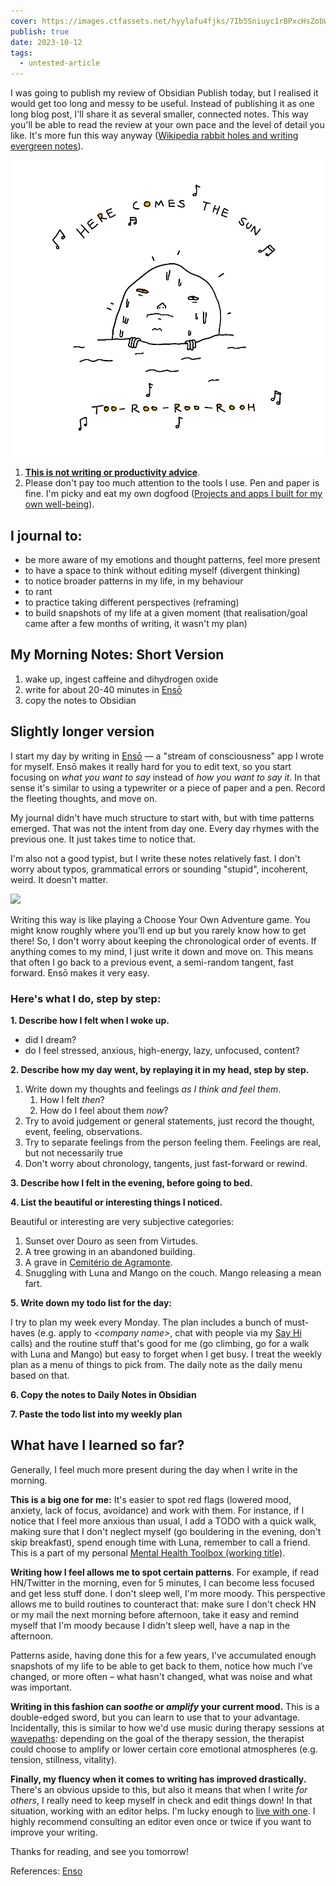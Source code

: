 ```yaml
---
cover: https://images.ctfassets.net/hyylafu4fjks/7Ib5Sniuyc1rBPxcHsZobW/5b9b73d60ac614d01cc8b6045c486d99/FC174E3A-69CB-410F-B11E-9975902974B0.png
publish: true
date: 2023-10-12
tags:
  - untested-article
---
```

I was going to publish my review of Obsidian Publish today, but I realised it would get too long and messy to be useful. Instead of publishing it as one long blog post, I'll share it as several smaller, connected notes. This way you'll be able to read the review at your own pace and the level of detail you like. It's more fun this way anyway ([Wikipedia rabbit holes and writing evergreen notes](<../Wikipedia rabbit holes and writing evergreen notes>)).

![](here-comes-the-sun.webp)


1. **[This is not writing or productivity advice](<../This is not writing or productivity advice>)**.
2. Please don't pay too much attention to the tools I use. Pen and paper is fine. I'm picky and eat my own dogfood ([Projects and apps I built for my own well-being](<../Projects and apps I built for my own well-being>)).

## I journal to:

- be more aware of my emotions and thought patterns, feel more present
- to have a space to think without editing myself (divergent thinking)
- to notice broader patterns in my life, in my behaviour 
- to rant
- to practice taking different perspectives (reframing)
- to build snapshots of my life at a given moment (that realisation/goal came after a few months of writing, it wasn't my plan)


## My Morning Notes: Short Version

1. wake up, ingest caffeine and dihydrogen oxide
2. write for about 20-40 minutes in [Ensō](https://enso.sonnet.io)
3. copy the notes to Obsidian

## Slightly longer version

<span id="^6f8ae1" class="link-marker"></span>

I start my day by writing in [Ensō](https://enso.sonnet.io)  — a "stream of consciousness" app I wrote for myself. Ensō makes it really hard for you to edit text, so you start focusing on *what you want to say* instead of *how you want to say it*. In that sense it's similar to using a typewriter or a piece of paper and a pen. Record the fleeting thoughts, and move on.

My journal didn't have much structure to start with, but with time patterns emerged. That was not the intent from day one. Every day rhymes with the previous one. It just takes time to notice that.

I'm also not a good typist, but I write these notes relatively fast. I don't worry about typos, grammatical errors or sounding "stupid", incoherent, weird. It doesn't matter.

![](morning%20notes%20diagram.webp)

Writing this way is like playing a Choose Your Own Adventure game. You might know roughly where you'll end up but you rarely know how to get there! So, I don't worry about keeping the chronological order of events. If anything comes to my mind, I just write it down and move on. This means that often I go back to a previous event, a semi-random tangent, fast forward. Ensō makes it very easy.

### Here's what I do, step by step:

**1\. Describe how I felt when I woke up.**

- did I dream?
- do I feel stressed, anxious, high-energy, lazy, unfocused, content?

**2\. Describe how my day went, by replaying it in my head, step by step.**

1. Write down my thoughts and feelings *as I think and feel them*.
	1. How I felt *then*?
	2. How do I feel about them *now*?
2. Try to avoid judgement or general statements, just record the thought, event, feeling, observations.
3. Try to separate feelings from the person feeling them. Feelings are real, but not necessarily true
4. Don't worry about chronology, tangents, just fast-forward or rewind.

**3\. Describe how I felt in the evening, before going to bed.**

**4\. List the beautiful or interesting things I noticed.** 

Beautiful or interesting are very subjective categories:

1. Sunset over Douro as seen from Virtudes.
2. A tree growing in an abandoned building.
3. A grave in [Cemitério de Agramonte](https://www.tripadvisor.pt/Attraction_Review-g189180-d6523088-Reviews-Cemiterio_de_Agramonte-Porto_Porto_District_Northern_Portugal.html).
4. Snuggling with Luna and Mango on the couch. Mango releasing a mean fart.

**5\. Write down my todo list for the day:**

I try to plan my week every Monday. The plan includes a bunch of must-haves (e.g. apply to *\<company name>*, chat with people via my [Say Hi](https://sonnet.io/posts/hi) calls) and the routine stuff that's good for me (go climbing, go for a walk with Luna and Mango) but easy to forget when I get busy. I treat the weekly plan as a menu of things to pick from. The daily note as the daily menu based on that.

**6\. Copy the notes to Daily Notes in Obsidian**

**7\. Paste the todo list into my weekly plan**


## What have I learned so far?

Generally, I feel much more present during the day when I write in the morning.

**This is a big one for me:** It's easier to spot red flags (lowered mood, anxiety, lack of focus, avoidance) and work with them. For instance, if I notice that I feel more anxious than usual, I add a TODO with a quick walk, making sure that I don't neglect myself (go bouldering in the evening, don't skip breakfast), spend enough time with Luna, remember to call a friend. This is a part of my personal [Mental Health Toolbox (working title)](<../Mental Health Toolbox (working title)>).

**Writing how I feel allows me to spot certain patterns**. For example, if read HN/Twitter in the morning, even for 5 minutes, I can become less focused and get less stuff done. I don't sleep well, I'm more moody. This perspective allows me to build routines to counteract that: make sure I don't check HN or my mail the next morning before afternoon, take it easy and remind myself that I'm moody because I didn't sleep well, have a nap in the afternoon.

Patterns aside, having done this for a few years, I've accumulated enough snapshots of my life to be able to get back to them, notice how much I've changed, or more often – what hasn't changed, what was noise and what was important.

**Writing in this fashion can _soothe_ or _amplify_ your current mood.** This is a double-edged sword, but you can learn to use that to your advantage. Incidentally, this is similar to how we'd use music during therapy sessions at [wavepaths](https://wavepaths.com): depending on the goal of the therapy session, the therapist could choose to amplify or lower certain core emotional atmospheres (e.g. tension, stillness, vitality).

**Finally, my fluency when it comes to writing has improved drastically.** There's an obvious upside to this, but also it means that when I write *for others*, I really need to keep myself in check and edit things down! In that situation, working with an editor helps. I'm lucky enough to [live with one](https://www.lunifer.net). I highly recommend consulting an editor even once or twice if you want to improve your writing.


Thanks for reading, and see you tomorrow!


References: [Enso](<../Enso>)

